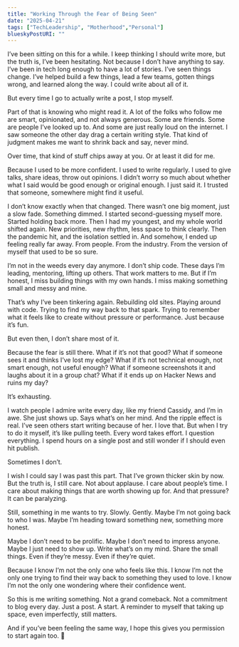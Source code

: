 ```yaml
---
title: "Working Through the Fear of Being Seen"
date: "2025-04-21"
tags: ["TechLeadership", "Motherhood","Personal"]
blueskyPostURI: ""
---
```


I’ve been sitting on this for a while. I keep thinking I should write more, but the truth is, I’ve been hesitating. Not because I don’t have anything to say. I’ve been in tech long enough to have a lot of stories. I’ve seen things change. I’ve helped build a few things, lead a few teams, gotten things wrong, and learned along the way. I could write about all of it.

But every time I go to actually write a post, I stop myself.

Part of that is knowing who might read it. A lot of the folks who follow me are smart, opinionated, and not always generous. Some are friends. Some are people I’ve looked up to. And some are just really loud on the internet. I saw someone the other day drag a certain writing style. That kind of judgment makes me want to shrink back and say, never mind.

Over time, that kind of stuff chips away at you. Or at least it did for me.

Because I used to be more confident. I used to write regularly. I used to give talks, share ideas, throw out opinions. I didn’t worry so much about whether what I said would be good enough or original enough. I just said it. I trusted that someone, somewhere might find it useful.

I don’t know exactly when that changed. There wasn’t one big moment, just a slow fade. Something dimmed. I started second-guessing myself more. Started holding back more. Then I had my youngest, and my whole world shifted again. New priorities, new rhythm, less space to think clearly. Then the pandemic hit, and the isolation settled in. And somehow, I ended up feeling really far away. From people. From the industry. From the version of myself that used to be so sure.

I’m not in the weeds every day anymore. I don’t ship code. These days I’m leading, mentoring, lifting up others. That work matters to me. But if I’m honest, I miss building things with my own hands. I miss making something small and messy and mine.

That’s why I’ve been tinkering again. Rebuilding old sites. Playing around with code. Trying to find my way back to that spark. Trying to remember what it feels like to create without pressure or performance. Just because it’s fun.

But even then, I don’t share most of it.

Because the fear is still there. What if it’s not that good? What if someone sees it and thinks I’ve lost my edge? What if it’s not technical enough, not smart enough, not useful enough? What if someone screenshots it and laughs about it in a group chat? What if it ends up on Hacker News and ruins my day?

It’s exhausting. 

I watch people I admire write every day, like my friend Cassidy, and I’m in awe. She just shows up. Says what’s on her mind. And the ripple effect is real. I’ve seen others start writing because of her. I love that. But when I try to do it myself, it’s like pulling teeth. Every word takes effort. I question everything. I spend hours on a single post and still wonder if I should even hit publish.

Sometimes I don’t.

I wish I could say I was past this part. That I’ve grown thicker skin by now. But the truth is, I still care. Not about applause. I care about people’s time. I care about making things that are worth showing up for. And that pressure? It can be paralyzing.

Still, something in me wants to try. Slowly. Gently. Maybe I’m not going back to who I was. Maybe I’m heading toward something new, something more honest.

Maybe I don’t need to be prolific. Maybe I don’t need to impress anyone. Maybe I just need to show up. Write what’s on my mind. Share the small things. Even if they’re messy. Even if they’re quiet.

Because I know I’m not the only one who feels like this. I know I’m not the only one trying to find their way back to something they used to love. I know I’m not the only one wondering where their confidence went.

So this is me writing something. Not a grand comeback. Not a commitment to blog every day. Just a post. A start. A reminder to myself that taking up space, even imperfectly, still matters.

And if you’ve been feeling the same way, I hope this gives you permission to start again too. 🩷
